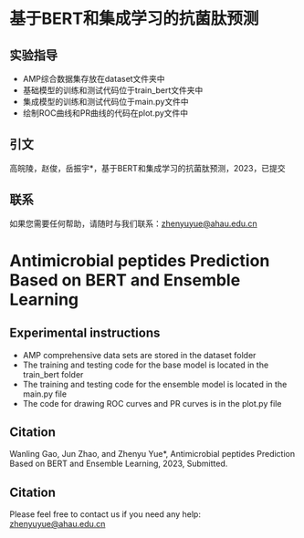 # 基于BERT和集成学习的抗菌肽预测
## 实验指导
* AMP综合数据集存放在dataset文件夹中
* 基础模型的训练和测试代码位于train_bert文件夹中
* 集成模型的训练和测试代码位于main.py文件中
* 绘制ROC曲线和PR曲线的代码在plot.py文件中
## 引文
高皖陵，赵俊，岳振宇*，基于BERT和集成学习的抗菌肽预测，2023，已提交
## 联系
如果您需要任何帮助，请随时与我们联系：zhenyuyue@ahau.edu.cn

# Antimicrobial peptides Prediction Based on BERT and Ensemble Learning
## Experimental instructions
* AMP comprehensive data sets are stored in the dataset folder
* The training and testing code for the base model is located in the train_bert folder
* The training and testing code for the ensemble model is located in the main.py file
* The code for drawing ROC curves and PR curves is in the plot.py file
## Citation
Wanling Gao, Jun Zhao, and Zhenyu Yue*, Antimicrobial peptides Prediction Based on BERT and Ensemble Learning, 2023, Submitted.
## Citation
Please feel free to contact us if you need any help: zhenyuyue@ahau.edu.cn
